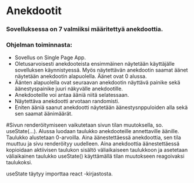 # Anekdootit

### Sovelluksessa on 7 valmiiksi määritettyä anekdoottia. 

### Ohjelman toiminnasta: 
- Sovellus on Single Page App.
- Oletusarvoisesti anekdooteista ensimmäinen näytetään käyttäjälle sovelluksen
käynnistyessä. Myös näytettävän anekdootin saamat äänet näytetään anekdootin alapuolella.
Äänet ovat 0 alussa. 
- Äänten alapuolella ovat seuraavan anekdootin näyttävä painike sekä äänestyspainike
juuri näkyvälle anekdootille.
- Anekdooteille voi antaa ääniä niitä selatessaan.
- Näytettäva anekdootti arvotaan randomisti.
- Eniten ääniä saanut anekdootti näytetään äänestysnppuloiden alla sekä
sen saamat äänimäärät. 

#Sivun renderöitymiseen vaikutetaan sivun tilan muutoksella, so. useState(...).
Alussa luodaan taulukko anekdooteille annettaville äänille. Taulukko alustetaan 0-arvoilla.
Aina äänestettäessä anekdoottia, sen tila muuttuu ja sivu renderöityy uudelleen. Aina anekdoottia
äänestettäessä kopioidaan aktiivisen taulukon sisältö väliaikaiseen taulukkoon ja asetetaan
väliaikainen taulukko useState() käyttämällä tilan muutokseen reagoivaksi taulukoksi.

useState täytyy importtaa react -kirjastosta.
